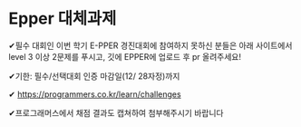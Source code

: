 # Epper 대체과제
✔필수 대회인 이번 학기 E-PPER 경진대회에 참여하지 못하신 분들은 아래 사이트에서 level 3 이상 2문제를 푸시고, 깃에 EPPER에 업로드 후 pr 올려주세요!

✔기한: 필수/선택대회 인증 마감일(12/ 28자정)까지 

✔ https://programmers.co.kr/learn/challenges

✔프로그래머스에서 채점 결과도 캡쳐하여 첨부해주시기 바랍니다
